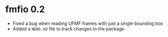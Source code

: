 # fmfio 0.2

* Fixed a bug when reading UFMF frames with just a single bounding box
* Added a `NEWS.md` file to track changes to the package.
